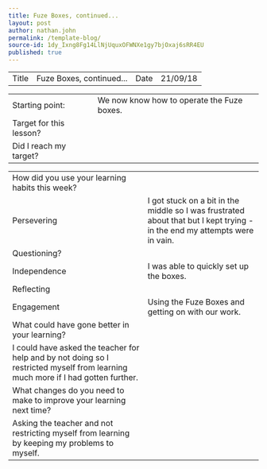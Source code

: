 ```yaml
---
title: Fuze Boxes, continued...
layout: post
author: nathan.john
permalink: /template-blog/
source-id: 1dy_Ixng8Fg14LlNjUquxOFWNXe1gy7bjOxaj6sRR4EU
published: true
---
```

<table>
  <tr>
    <td>Title</td>
    <td>Fuze Boxes, continued...</td>
    <td>Date</td>
    <td>21/09/18</td>
  </tr>
</table>


<table>
  <tr>
    <td>Starting point:</td>
    <td>We now know how to operate the Fuze boxes.</td>
  </tr>
  <tr>
    <td>Target for this lesson?</td>
    <td></td>
  </tr>
  <tr>
    <td>Did I reach my target? </td>
    <td></td>
  </tr>
</table>


<table>
  <tr>
    <td>How did you use your learning habits this week?</td>
    <td></td>
  </tr>
  <tr>
    <td>Persevering</td>
    <td>I got stuck on a bit in the middle so I was frustrated about that but I kept trying - in the end my attempts were in vain.</td>
  </tr>
  <tr>
    <td>Questioning?</td>
    <td></td>
  </tr>
  <tr>
    <td>Independence</td>
    <td>I was able to quickly set up the boxes.
</td>
  </tr>
  <tr>
    <td>Reflecting</td>
    <td></td>
  </tr>
  <tr>
    <td>Engagement</td>
    <td>Using the Fuze Boxes and getting on with our work.</td>
  </tr>
  <tr>
    <td>What could have gone better in your learning?</td>
    <td></td>
  </tr>
  <tr>
    <td>I could have asked the teacher for help and by not doing so I restricted myself from learning much more if I had gotten further.</td>
    <td></td>
  </tr>
  <tr>
    <td>What changes do you need to make to improve your learning next time?</td>
    <td></td>
  </tr>
  <tr>
    <td>Asking the teacher and not restricting myself from learning by keeping my problems to myself.</td>
    <td></td>
  </tr>
</table>


